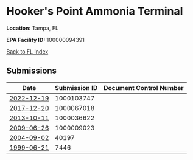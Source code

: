 # Hooker's Point Ammonia Terminal

**Location:** Tampa, FL

**EPA Facility ID:** 100000094391

[Back to FL Index](../../index.md)

## Submissions

| Date | Submission ID | Document Control Number |
|------|--------------|-------------------------|
| [2022-12-19](submissions/1000103747.md) | 1000103747 |  |
| [2017-12-20](submissions/1000067018.md) | 1000067018 |  |
| [2013-10-11](submissions/1000036622.md) | 1000036622 |  |
| [2009-06-26](submissions/1000009023.md) | 1000009023 |  |
| [2004-09-02](submissions/40197.md) | 40197 |  |
| [1999-06-21](submissions/7446.md) | 7446 |  |
